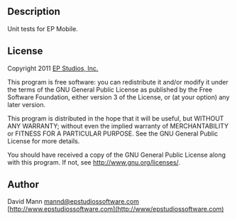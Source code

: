 ## Description
Unit tests for EP Mobile.

## License
Copyright 2011 [EP Studios, Inc.](http://www.epstudiossoftware.com)

This program is free software: you can redistribute it and/or modify
it under the terms of the GNU General Public License as published by
the Free Software Foundation, either version 3 of the License, or
(at your option) any later version.

This program is distributed in the hope that it will be useful,
but WITHOUT ANY WARRANTY; without even the implied warranty of
MERCHANTABILITY or FITNESS FOR A PARTICULAR PURPOSE.  See the
GNU General Public License for more details.

You should have received a copy of the GNU General Public License
along with this program.  If not, see <http://www.gnu.org/licenses/>.

## Author
David Mann
[mannd@epstudiossoftware.com](mailto:mannd@epstudiossoftware.com)  
[http://www.epstudiossoftware.com](http://www/epstudiossoftware.com)   

